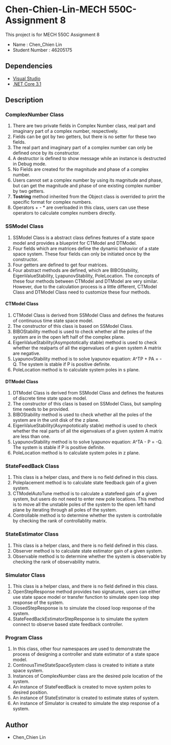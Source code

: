 # Chen-Chien-Lin-MECH 550C-Assignment 8

This project is for MECH 550C Assignment 8
* Name : Chen_Chien Lin
* Student Number : 46205175

## Dependencies
* [Visual Studio](https://visualstudio.microsoft.com/downloads)
* [.NET Core 3.1](https://docs.microsoft.com/en-us/dotnet/core/install/sdk?pivots=os-windows)

## Description

### ComplexNumber Class
1. There are two private fields in Complex Number class, real part and imaginary part of a complex number, respectively.
2. Fields can be got by two getters, but there is no setter for these two fields.
3. The real part and imaginary part of a complex number can only be defined once by its constructor.
4. A destructor is defined to show message while an instance is destructed in Debug mode.
5. No Fields are created for the magnitude and phase of a complex number.
6. Users cannot set a complex number by using its magnitude and phase,
   but can get the magnitude and phase of one existing complex number by two getters.
7. **Tostring** method inherited from the Object class is overrided to print the specific format for complex numbers.    
8. Operators + - * are overloaded in this class, users can use these operators to calculate complex numbers directly.

### SSModel Class
1. SSModel Class is a abstract class defines features of a state space model and provides a blueprint for CTModel and DTModel.
2. Four fields which are matrices define the dynamic behavior of a state space system. These four fields can only be initiated once by the constructor.
3. Four getters are defined to get four matrices.
4. Four abstract methods are defined, which are BIBOStability, EigenValueStability, LyapunovStability, PoleLocation. 
The concepts of these four methods between CTModel and DTModel are very similar. However, due to the calculation process is a little different, CTModel Class and DTModel Class need to customize these four methods.

#### CTModel Class
1. CTModel Class is derived from SSModel Class and defines the features of continuous time state space model.
2. The constructor of this class is based on SSModel Class.
3. BIBOStability method is used to check whether all the poles of the system are in the open left half of the complex plane.
4. EigenValueStability(Asympototically stable) method is used to check whether the realparts of all the eigenvalues of a given system A matrix are negative.
5. LyapunovStability method is to solve lyapunov equation: A^TP + PA = -Q. The system is stable if P is positive definite.
6. PoleLocation method is to calculate system poles in s plane.

#### DTModel Class
1. DTModel Class is derived from SSModel Class and defines the features of discrete time state space model.
2. The constructor of this class is based on SSModel Class, but sampling time needs to be provided.
3. BIBOStability method is used to check whether all the poles of the system are in the unit disk of the z plane.
4. EigenValueStability(Asympototically stable) method is used to check whether the real parts of all the eigenvalues of a given system A matrix are less than one.
5. LyapunovStability method is to solve lyapunov equation: A^TA - P = -Q. The system is stable if P is positive definite.
6. PoleLocation method is to calculate system poles in z plane.

### StateFeedBack Class
1. This class is a helper class, and there is no field defined in this class.
2. Poleplacement method is to calculate state feedback gain of a given system.
3. CTModelAutoTune method is to calculate a statefeed gain of a given system, but users do not need to enter new pole locations. This method is to move all the unstable poles of the system to the open left hand plane by iterating through all poles of the system.
4. Controllable method is to determine whether the system is controllable by checking the rank of controllablity matrix.

### StateEstimator Class
1. This class is a helper class, and there is no field defined in this class.
2. Observer method is to calculate state estimator gain of a given system.
3. Observable method is to determine whether the system is observable by checking the rank of observability matrix.

### Simulator Class
1. This class is a helper class, and there is no field defined in this class.
2. OpenStepResponse method provides two signatures, users can either use state space model or transfer function to simulate open loop step response of the system.
3. ClosedStepResponse is to simulate the closed loop response of the system. 
4. StateFeedBackEstimatorStepResponse is to simulate the system connect to observe based state feedback controller.  

### Program Class 
1. In this class, other four namespaces are used to demonstrate the process of designing a controller and state estimator of a state space model. 
2. ContinousTimeStateSpaceSystem class is created to initiate a state space system.
3. Instances of ComplexNumber class are the desired pole location of the system.    
4. An instance of StateFeedBack is created to move system poles to desired position. 
5. An instance of StateEstimator is created to estimate states of system. 
6. An instance of Simulator is created to simulate the step response of a system.  

## Author
* Chen_Chien Lin
